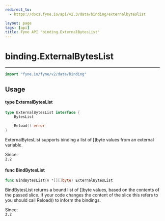 ```yaml
---
redirect_to:
  - https://docs.fyne.io/api/v2.3/data/binding/externalbyteslist

layout: page
tags: [api]
title: Fyne API "binding.ExternalBytesList"
---
```



# binding.ExternalBytesList
---
```go
import "fyne.io/fyne/v2/data/binding"
```

## Usage

#### type ExternalBytesList

```go
type ExternalBytesList interface {
	BytesList

	Reload() error
}
```

ExternalBytesList supports binding a list of []byte values from an external variable.


<div class="since">Since: <code>
2.2</code></div>

#### func  BindBytesList

```go
func BindBytesList(v *[][]byte) ExternalBytesList
```
BindBytesList returns a bound list of []byte values, based on the contents of the passed slice. If your code changes the content of the slice this refers to you should call Reload() to inform the bindings.


<div class="since">Since: <code>
2.2</code></div>
